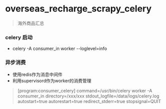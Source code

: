 # overseas_recharge_scrapy_celery

>海外商品汇总



### celery 启动

* celery -A consumer_in worker --loglevel=info

### 异步消费
* 使用redis作为消息中间件
* 利用supervisord作为worker的消费管理


>[program:consumer_celery]
    command=/usr/bin/celery worker -A consumer_in
    directory=/xxx/xxx
    stdout_logfile=/data/logs/celery.log
    autostart=true
    autorestart=true
    redirect_stderr=true
    stopsignal=QUIT
